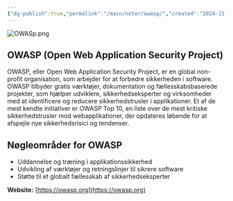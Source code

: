 ```yaml
---
{"dg-publish":true,"permalink":"/main/noter/owasp/","created":"2024-11-04T09:16:40.905+01:00"}
---
```



![OWASp.png](/img/user/OWASp.png)
## OWASP (Open Web Application Security Project) 
OWASP, eller Open Web Application Security Project, er en global non-profit organisation, som arbejder for at forbedre sikkerheden i software. OWASP tilbyder gratis værktøjer, dokumentation og fællesskabsbaserede projekter, som hjælper udviklere, sikkerhedseksperter og virksomheder med at identificere og reducere sikkerhedstrusler i applikationer. Et af de mest kendte initiativer er OWASP Top 10, en liste over de mest kritiske sikkerhedstrusler mod webapplikationer, der opdateres løbende for at afspejle nye sikkerhedsrisici og tendenser.
## **Nøgleområder for OWASP**
- Uddannelse og træning i applikationssikkerhed 
- Udvikling af værktøjer og retningslinjer til sikrere software
- Støtte til et globalt fællesskab af sikkerhedseksperter 

**Website:** [https://owasp.org](https://owasp.org)